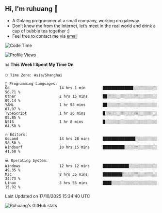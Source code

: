 ## Hi, I'm ruhuang 👋

- A Golang programmer at a small company, working on gateway
- Don’t know me from the Internet, let’s meet in the real world and drink a cup of bubble tea together :)
- Feel free to contact me via [email](mailto:ruhuang2001@gmail.com)
<!--START_SECTION:waka-->
![Code Time](http://img.shields.io/badge/Code%20Time-978%20hrs%2029%20mins-blue)

![Profile Views](http://img.shields.io/badge/Profile%20Views-0-blue)

📊 **This Week I Spent My Time On** 

```text
🕑︎ Time Zone: Asia/Shanghai

💬 Programming Languages: 
Go                       14 hrs 1 min        ██████████████░░░░░░░░░░░   56.71 % 
Other                    2 hrs 15 mins       ██░░░░░░░░░░░░░░░░░░░░░░░   09.14 % 
YAML                     1 hr 58 mins        ██░░░░░░░░░░░░░░░░░░░░░░░   07.97 % 
TypeScript               1 hr 26 mins        █░░░░░░░░░░░░░░░░░░░░░░░░   05.85 % 
NSIS                     1 hr 8 mins         █░░░░░░░░░░░░░░░░░░░░░░░░   04.58 % 

🔥 Editors: 
GoLand                   14 hrs 28 mins      ███████████████░░░░░░░░░░   58.50 % 
Windsurf                 10 hrs 15 mins      ██████████░░░░░░░░░░░░░░░   41.50 % 

💻 Operating System: 
Windows                  12 hrs 12 mins      ████████████░░░░░░░░░░░░░   49.35 % 
Mac                      8 hrs 35 mins       █████████░░░░░░░░░░░░░░░░   34.73 % 
Linux                    3 hrs 56 mins       ████░░░░░░░░░░░░░░░░░░░░░   15.92 % 
```


 Last Updated on 17/10/2025 15:34:40 UTC
<!--END_SECTION:waka-->

![Ruhuang's GitHub stats](https://github-readme-stats.vercel.app/api?username=ruhuang2001&count_private=true&hide_title=true&show_icons=true&theme=vue)


